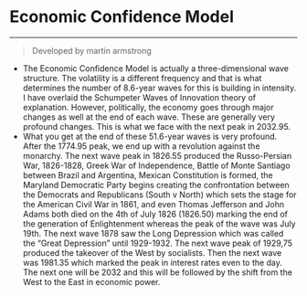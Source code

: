 # Economic Confidence Model
---

> Developed by martin armstrong

- The Economic Confidence Model is actually a three-dimensional wave structure. The volatility is a different frequency and that is what determines the number of 8.6-year waves for this is building in intensity. I have overlaid the Schumpeter Waves of Innovation theory of explanation. However, politically, the economy goes through major changes as well at the end of each wave. These are generally very profound changes. This is what we face with the next peak in 2032.95.
- What you get at the end of these 51.6-year waves is very profound. After the 1774.95 peak, we end up with a revolution against the monarchy. The next wave peak in 1826.55 produced the Russo-Persian War, 1826-1828, Greek War of Independence, Battle of Monte Santiago between Brazil and Argentina, Mexican Constitution is formed, the Maryland Democratic Party begins creating the confrontation between the Democrats and Republicans (South v North) which sets the stage for the American Civil War in 1861, and even Thomas Jefferson and John Adams both died on the 4th of July 1826 (1826.50) marking the end of the generation of Enlightenment whereas the peak of the wave was July 19th. The next wave 1878 saw the Long Depression which was called the “Great Depression” until 1929-1932. The next wave peak of 1929,75 produced the takeover of the West by socialists. Then the next wave was 1981.35 which marked the peak in interest rates even to the day. The next one will be 2032 and this will be followed by the shift from the West to the East in economic power.
